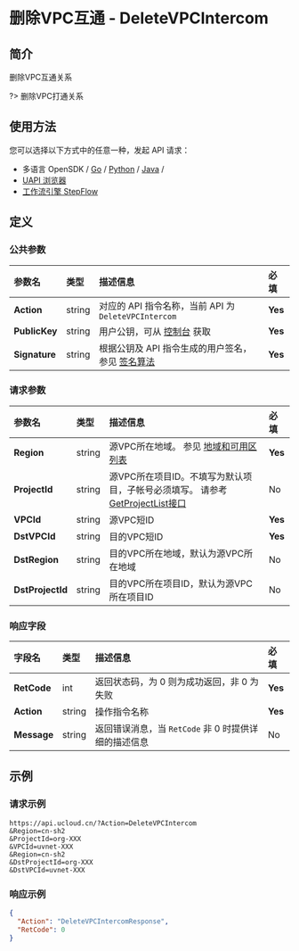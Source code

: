 # 删除VPC互通 - DeleteVPCIntercom

## 简介

删除VPC互通关系

?> 删除VPC打通关系




## 使用方法

您可以选择以下方式中的任意一种，发起 API 请求：
- 多语言 OpenSDK / [Go](https://github.com/ucloud/ucloud-sdk-go) / [Python](https://github.com/ucloud/ucloud-sdk-python3) / [Java](https://github.com/ucloud/ucloud-sdk-java) /
- [UAPI 浏览器](https://console.ucloud.cn/uapi/detail?id=DeleteVPCIntercom)
- [工作流引擎 StepFlow](https://console.ucloud.cn/stepflow/manage/)


## 定义

### 公共参数

| 参数名 | 类型 | 描述信息 | 必填 |
|:---|:---|:---|:---|
| **Action**     | string  | 对应的 API 指令名称，当前 API 为 `DeleteVPCIntercom`                        | **Yes** |
| **PublicKey**  | string  | 用户公钥，可从 [控制台](https://console.ucloud.cn/uapi/apikey) 获取                                             | **Yes** |
| **Signature**  | string  | 根据公钥及 API 指令生成的用户签名，参见 [签名算法](api/summary/signature.md)  | **Yes** |

### 请求参数

| 参数名 | 类型 | 描述信息 | 必填 |
|:---|:---|:---|:---|
| **Region** | string | 源VPC所在地域。 参见 [地域和可用区列表](api/summary/regionlist) |**Yes**|
| **ProjectId** | string | 源VPC所在项目ID。不填写为默认项目，子帐号必须填写。 请参考[GetProjectList接口](api/summary/get_project_list) |No|
| **VPCId** | string | 源VPC短ID |**Yes**|
| **DstVPCId** | string | 目的VPC短ID |**Yes**|
| **DstRegion** | string | 目的VPC所在地域，默认为源VPC所在地域 |No|
| **DstProjectId** | string | 目的VPC所在项目ID，默认为源VPC所在项目ID |No|

### 响应字段

| 字段名 | 类型 | 描述信息 | 必填 |
|:---|:---|:---|:---|
| **RetCode** | int | 返回状态码，为 0 则为成功返回，非 0 为失败 |**Yes**|
| **Action** | string | 操作指令名称 |**Yes**|
| **Message** | string | 返回错误消息，当 `RetCode` 非 0 时提供详细的描述信息 |No|




## 示例

### 请求示例
    
```
https://api.ucloud.cn/?Action=DeleteVPCIntercom
&Region=cn-sh2
&ProjectId=org-XXX
&VPCId=uvnet-XXX
&Region=cn-sh2
&DstProjectId=org-XXX
&DstVPCId=uvnet-XXX
```

### 响应示例
    
```json
{
  "Action": "DeleteVPCIntercomResponse",
  "RetCode": 0
}
```





